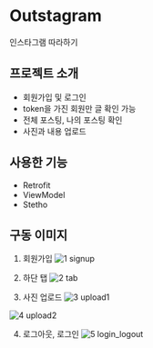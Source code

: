 # Outstagram
인스타그램 따라하기
## 프로젝트 소개
- 회원가입 및 로그인
- token을 가진 회원만 글 확인 가능
- 전체 포스팅, 나의 포스팅 확인
- 사진과 내용 업로드

## 사용한 기능
- Retrofit
- ViewModel
- Stetho

## 구동 이미지
1. 회원가입
![1  signup](https://user-images.githubusercontent.com/66777885/98694315-a4bf0680-23b4-11eb-8cb8-a909c5122f64.gif)

2. 하단 탭
![2  tab](https://user-images.githubusercontent.com/66777885/98694437-c9b37980-23b4-11eb-83bd-9287be0bb5a7.gif)

3. 사진 업로드
![3  upload1](https://user-images.githubusercontent.com/66777885/98694468-d20bb480-23b4-11eb-870a-6613490bcf5c.gif)

![4  upload2](https://user-images.githubusercontent.com/66777885/98694488-da63ef80-23b4-11eb-87b8-8d0e5674ace0.gif)

4. 로그아웃, 로그인
![5  login_logout](https://user-images.githubusercontent.com/66777885/98694539-eb146580-23b4-11eb-99ad-4e9593ded5c2.gif)

